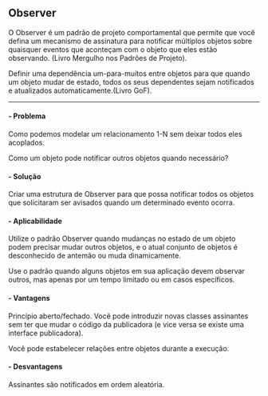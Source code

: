 
## Observer

O Observer é um padrão de projeto comportamental que permite que você defina um mecanismo de assinatura para notificar múltiplos objetos sobre quaisquer eventos que aconteçam com o objeto que eles estão observando. (Livro Mergulho nos Padrões de Projeto).

Definir uma dependência um-para-muitos entre objetos para que quando um objeto mudar de estado, todos os seus dependentes sejam notificados e atualizados automaticamente.(Livro GoF).

---
#### - Problema

Como podemos modelar um relacionamento 1-N sem deixar todos eles acoplados.

Como um objeto pode notificar outros objetos quando necessário?

#### - Solução

Criar uma estrutura de Observer para que possa notificar todos os objetos que solicitaram ser avisados quando um determinado evento ocorra. 

#### - Aplicabilidade

Utilize o padrão Observer quando mudanças no estado de um objeto podem precisar mudar outros objetos, e o atual conjunto de objetos é desconhecido de antemão ou muda dinamicamente.

Use o padrão quando alguns objetos em sua aplicação devem observar outros, mas apenas por um tempo limitado ou em casos específicos.

#### - Vantagens

Princípio aberto/fechado. Você pode introduzir novas classes assinantes sem ter que mudar o código da publicadora (e vice versa se existe uma interface publicadora).

Você pode estabelecer relações entre objetos durante a execução.

#### - Desvantagens

Assinantes são notificados em ordem aleatória.

